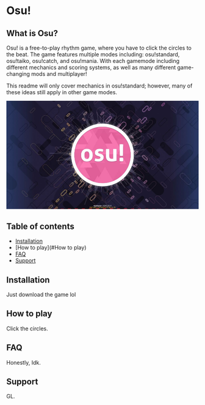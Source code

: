 # Osu!
## What is Osu?

Osu! is a free-to-play rhythm game, where you have to click the circles to the beat. The game features multiple modes including: osu!standard, osu!taiko, osu!catch, and osu!mania. 
With each gamemode including different mechanics and scoring systems, as well as many different game-changing mods and multiplayer!

This readme will only cover mechanics in osu!standard; however, many of these ideas still apply in other game modes. 

![popular-free-rhythm-game-osu-now-provides-a-linux-build-with-releases.jpg](https://github.com/Atunez/Atunez.github.io/blob/main/popular-free-rhythm-game-osu-now-provides-a-linux-build-with-releases.jpg?raw=true)

## Table of contents

- [Installation](#Installation)
- [How to play](#How to play)
- [FAQ](#FAQ)
- [Support](#Support)

<!-- toc -->

## Installation

Just download the game lol

## How to play

Click the circles.

## FAQ

Honestly, Idk.

## Support

GL.

